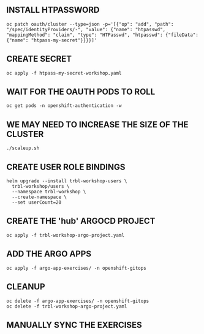 ## INSTALL HTPASSWORD
```oc patch oauth/cluster --type=json -p='[{"op": "add", "path": "/spec/identityProviders/-", "value": {"name": "htpasswd", "mappingMethod": "claim", "type": "HTPasswd", "htpasswd": {"fileData": {"name": "htpass-my-secret"}}}}]'```

## CREATE SECRET
```oc apply -f htpass-my-secret-workshop.yaml```

## WAIT FOR THE OAUTH PODS TO ROLL
```oc get pods -n openshift-authentication -w```

## WE MAY NEED TO INCREASE THE SIZE OF THE CLUSTER
```./scaleup.sh```

## CREATE USER ROLE BINDINGS
```
helm upgrade --install trbl-workshop-users \
  trbl-workshop/users \
  --namespace trbl-workshop \
  --create-namespace \
  --set userCount=20
```

## CREATE THE 'hub' ARGOCD PROJECT
``` oc apply -f trbl-workshop-argo-project.yaml ```

## ADD THE ARGO APPS
``` oc apply -f argo-app-exercises/ -n openshift-gitops ```

## CLEANUP
```
oc delete -f argo-app-exercises/ -n openshift-gitops
oc delete -f trbl-workshop-argo-project.yaml
```

## MANUALLY SYNC THE EXERCISES
